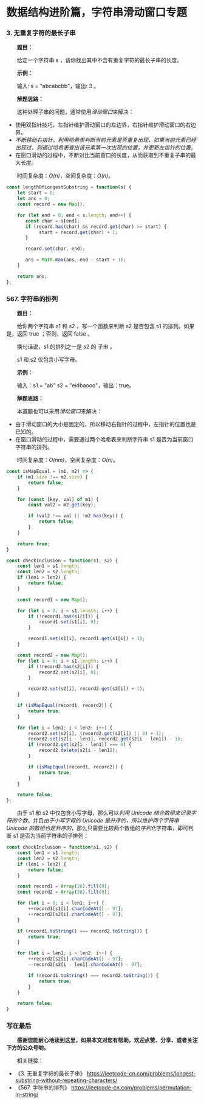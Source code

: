 # 数据结构进阶篇，字符串滑动窗口专题

### 3. 无重复字符的最长子串

&emsp;&emsp;**题目：**

&emsp;&emsp;给定一个字符串 s ，请你找出其中不含有重复字符的最长子串的长度。

&emsp;&emsp;**示例：**

&emsp;&emsp;输入: s = "abcabcbb"，输出: 3 。

&emsp;&emsp;**解题思路：**

&emsp;&emsp;这种处理子串的问题，通常使用*滑动窗口*来解决：

- 使用双指针技巧，左指针维护滑动窗口的左边界，右指针维护滑动窗口的右边界。
- *不断移动右指针，利用哈希表判断当前元素是否重复出现，如果当前元素已经出现过，则通过哈希表查出该元素第一次出现的位置，并更新左指针的位置*。
- 在窗口滑动的过程中，不断对比当前窗口的长度，从而获取到不重复子串的最大长度。

&emsp;&emsp;时间复杂度：*O(n)*，空间复杂度：*O(n)*。

```JavaScript
const lengthOfLongestSubstring = function(s) {
    let start = 0;
    let ans = 0;
    const record = new Map();

    for (let end = 0; end < s.length; end++) {
       const char = s[end];
       if (record.has(char) && record.get(char) >= start) {
            start = record.get(char) + 1;
       }

       record.set(char, end);

       ans = Math.max(ans, end - start + 1);
    }

    return ans;
};
```

### 567. 字符串的排列

&emsp;&emsp;**题目：**

&emsp;&emsp;给你两个字符串 s1 和 s2 ，写一个函数来判断 s2 是否包含 s1 的排列。如果是，返回 true ；否则，返回 false 。

&emsp;&emsp;换句话说，s1 的排列之一是 s2 的 子串 。

&emsp;&emsp;s1 和 s2 仅包含小写字母。

&emsp;&emsp;**示例：**

&emsp;&emsp;输入：s1 = "ab" s2 = "eidbaooo"，输出：true。

&emsp;&emsp;**解题思路：**

&emsp;&emsp;本道题也可以采用*滑动窗口*来解决：

- 由于滑动窗口的大小是固定的，所以移动右指针的过程中，左指针的位置也是已知的。
- 在窗口滑动的过程中，需要通过两个哈希表来判断字符串 s1 是否为当前窗口字符串的排列。

&emsp;&emsp;时间复杂度：*O(nm)*，空间复杂度：*O(n)*。

```JavaScript
const isMapEqual = (m1, m2) => {
    if (m1.size !== m2.size) {
        return false;
    }

    for (const [key, val] of m1) {
        const val2 = m2.get(key);

        if (val2 !== val || !m2.has(key)) {
            return false;
        }
    }

    return true;
}

const checkInclusion = function(s1, s2) {
    const len1 = s1.length;
    const len2 = s2.length;
    if (len1 > len2) {
        return false;
    }

    const record1 = new Map();

    for (let i = 0; i < s1.length; i++) {
        if (!record1.has(s1[i])) {
            record1.set(s1[i], 0);
        }

        record1.set(s1[i], record1.get(s1[i]) + 1);
    }

    const record2 = new Map();
    for (let i = 0; i < s1.length; i++) {
        if (!record2.has(s2[i])) {
            record2.set(s2[i], 0);
        }

        record2.set(s2[i], record2.get(s2[i]) + 1);
    }

    if (isMapEqual(record1, record2)) {
        return true;
    }

    for (let i = len1; i < len2; i++) {
        record2.set(s2[i], (record2.get(s2[i]) || 0) + 1);
        record2.set(s2[i - len1], record2.get(s2[i - len1]) - 1);
        if (record2.get(s2[i - len1]) === 0) {
            record2.delete(s2[i - len1]);
        }

        if (isMapEqual(record1, record2)) {
            return true;
        }
    }

    return false;
};
```

&emsp;&emsp;由于 s1 和 s2 中仅包含小写字母，那么可以*利用 Unicode 结合数组来记录字符的个数*，并且*由于小写字母的 Unicode 是升序的，所以维护两个字符串 Unicode 的数组也是升序的*，那么只需要比较两个数组的*序列化*字符串，即可判断 s1 是否为当前字符串的子排列：

```JavaScript
const checkInclusion = function(s1, s2) {
    const len1 = s1.length;
    const len2 = s2.length;
    if (len1 > len2) {
        return false;
    }

    const record1 = Array(26).fill(0);
    const record2 = Array(26).fill(0);

    for (let i = 0; i < len1; i++) {
        ++record1[s1[i].charCodeAt() - 97];
        ++record2[s2[i].charCodeAt() - 97];
    }

    if (record1.toString() === record2.toString()) {
        return true;
    }

    for (let i = len1; i < len2; i++) {
        ++record2[s2[i].charCodeAt() - 97];
        --record2[s2[i - len1].charCodeAt() - 97];

        if (record1.toString() === record2.toString()) {
            return true;
        }
    }

    return false;
}
```

### 写在最后

&emsp;&emsp;**感谢您能耐心地读到这里，如果本文对您有帮助，欢迎点赞、分享、或者关注下方的公众号哟。**

&emsp;&emsp;相关链接：

- 《3. 无重复字符的最长子串》 https://leetcode-cn.com/problems/longest-substring-without-repeating-characters/
- 《567. 字符串的排列》 https://leetcode-cn.com/problems/permutation-in-string/